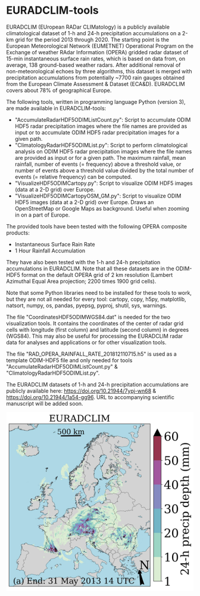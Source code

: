 # EURADCLIM-tools
EURADCLIM (EUropean RADar CLIMatology) is a publicly available climatological dataset of 1-h and 24-h precipitation accumulations on a 2-km grid for the period 2013 through 2020. The starting point is the European Meteorological Network (EUMETNET) Operational Program on the Exchange of weather RAdar Information (OPERA) gridded radar dataset of 15-min instantaneous surface rain rates, which is based on data from, on average, 138 ground-based weather radars. After additional removal of non-meteorological echoes by three algorithms, this dataset is merged with precipitation accumulations from potentially ~7700 rain gauges obtained from the European Climate Assessment & Dataset (ECA&D). EURADCLIM covers about 78% of geographical Europe.

The following tools, written in programming language Python (version 3), are made available in EURADCLIM-tools:
- "AccumulateRadarHDF5ODIMListCount.py": Script to accumulate ODIM HDF5 radar precipitation images where the file names are provided as input or to accumulate ODIM HDF5 radar precipitation images for a given path.
- "ClimatologyRadarHDF5ODIMList.py": Script to perform climatological analysis on ODIM HDF5 radar precipitation images where the file names are provided as input or for a given path. The maximum rainfall, mean rainfall, number of events (= frequency) above a threshold value, or number of events above a threshold value divided by the total number of events (= relative frequency) can be computed.
- "VisualizeHDF5ODIMCartopy.py": Script to visualize ODIM HDF5 images (data at a 2-D grid) over Europe.
- "VisualizeHDF5ODIMCartopyOSM_GM.py": Script to visualize ODIM HDF5 images (data at a 2-D grid) over Europe. Draws an OpenStreetMap or Google Maps as background. Useful when zooming in on a part of Europe.

The provided tools have been tested with the following OPERA composite products:
- Instantaneous Surface Rain Rate
- 1 Hour Rainfall Accumulation

They have also been tested with the 1-h and 24-h precipitation accumulations in EURADCLIM. Note that all these datasets are in the ODIM-HDF5 format on the default OPERA grid of 2 km resolution (Lambert Azimuthal Equal Area projection; 2200 times 1900 grid cells).

Note that some Python libraries need to be installed for these tools to work, but they are not all needed for every tool: cartopy, copy, h5py, matplotlib, natsort, numpy, os, pandas, pyepsg, pyproj, shutil, sys, warnings.

The file "CoordinatesHDF5ODIMWGS84.dat" is needed for the two visualization tools. It contains the coordinates of the center of radar grid cells with longitude (first column) and latitude (second column) in degrees (WGS84). This may also be useful for processing the EURADCLIM radar data for analyses and applications or for other visualization tools.

The file "RAD_OPERA_RAINFALL_RATE_201812110715.h5" is used as a template ODIM-HDF5 file and only needed for tools "AccumulateRadarHDF5ODIMListCount.py" & "ClimatologyRadarHDF5ODIMList.py".

The EURADCLIM datasets of 1-h and 24-h precipitation accumulations are publicly available here: https://doi.org/10.21944/7ypj-wn68 & https://doi.org/10.21944/1a54-gg96.
URL to accompanying scientific manuscript will be added soon.

![](RAD_OPERA_24H_RAINFALL_ACCUMULATION_201305311400_EURADCLIM.jpg)
